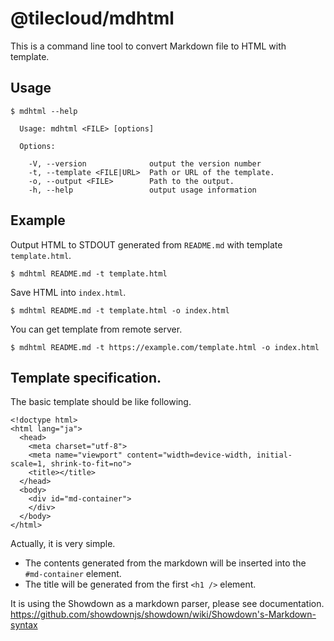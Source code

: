 # @tilecloud/mdhtml

This is a command line tool to convert Markdown file to HTML with template.

## Usage

```
$ mdhtml --help

  Usage: mdhtml <FILE> [options]

  Options:

    -V, --version              output the version number
    -t, --template <FILE|URL>  Path or URL of the template.
    -o, --output <FILE>        Path to the output.
    -h, --help                 output usage information
```

## Example

Output HTML to STDOUT generated from `README.md` with template `template.html`.

```
$ mdhtml README.md -t template.html
```

Save HTML into `index.html`.

```
$ mdhtml README.md -t template.html -o index.html
```

You can get template from remote server.

```
$ mdhtml README.md -t https://example.com/template.html -o index.html
```

## Template specification.


The basic template should be like following.

```
<!doctype html>
<html lang="ja">
  <head>
    <meta charset="utf-8">
    <meta name="viewport" content="width=device-width, initial-scale=1, shrink-to-fit=no">
    <title></title>
  </head>
  <body>
    <div id="md-container">
    </div>
  </body>
</html>
```

Actually, it is very simple.

* The contents generated from the markdown will be inserted into the `#md-container` element.
* The title will be generated from the first `<h1 />` element.

It is using the Showdown as a markdown parser, please see documentation.
https://github.com/showdownjs/showdown/wiki/Showdown's-Markdown-syntax